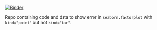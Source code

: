 [![Binder](http://mybinder.org/badge.svg)](http://mybinder.org/repo/olgabot/seaborn_factorplot_pointplot_valueerror)

Repo containing code and data to show error in `seaborn.factorplot` with `kind="point"` but not `kind="bar"`.
